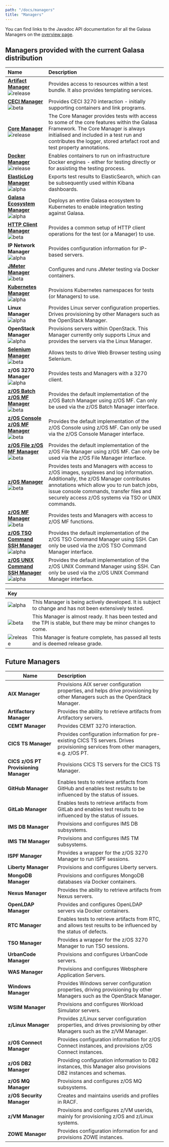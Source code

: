 ```yaml
---
path: "/docs/managers"
title: "Managers"
---
```


You can find links to the Javadoc API documentation for all the Galasa Managers on the [overview page](https://javadoc.galasa.dev/).

## Managers provided with the current Galasa distribution

| Name                                                                                                                  | Description                                                                                                                                                                                                                                                                                                                                                                                                                                                                                                                                                                                                                                                                                                                                                                                                                                                                                                                                                                         |
| :-------------------------------------------------------------------------------------------------------------------- | :---------------------------------------------------------------------------------------------------------------------------------------------------------------------------------------------------------------------------------------------------------------------------------------------------------------------------------------------------------------------------------------------------------------------------------------------------------------------------------------------------------------------------------------------------------------------------------------------------------------------------------------------------------------------------------------------------------------------------------------------------------------------------------------------------------------------------------------------------------------------------------------------------------------------------------------------------------------------------------- |
| **[Artifact Manager](/docs/managers/artifact-manager)**<br> ![release](../../images/release.svg)                      | Provides access to resources within a test bundle. It also provides templating services.                                                                                                                                                                                                                                                                                                                                                                                                                                                                                                                                                                                                                                                                                                                                                                                                                                                                                            |
| **[CECI Manager](/docs/managers/cics-ts-ceci-manager)**<br> ![beta](../../images/beta.svg)                            | Provides CECI 3270 interaction - initially supporting containers and link programs.                                                                                                                                                                                                                                                                                                                                                                                                                                                                                                                                                                                                                                                                                                                                                                                                                                                                                                 |
| **[Core Manager](/docs/managers/core-manager)**<br> ![release](../../images/release.svg) | The Core Manager provides tests with access to some of the core features within the Galasa Framework. The Core Manager is always initialised and included in a test run and contributes the logger, stored artefact root and test property annotations.                                                                                                                                                                                                                                                                                                                                                                                                                                                                                                                                                                                                                                                                                                                                                                                                            |
| **[Docker Manager](/docs/managers/docker-manager)**<br> ![release](../../images/release.svg)                          | Enables containers to run on infrastructure Docker engines - either for testing directly or for assisting the testing process.                                                                                                                                                                                                                                                                                                                                                                                                                                                                                                                                                                                                                                                                                                                                                                                                                                                      |
| **[ElasticLog Manager](/docs/managers/elasticlog-manager)**<br> ![alpha](../../images/alpha.svg)                      | Exports test results to ElasticSearch, which can be subsequently used within Kibana dashboards.                                                                                                                                                                                                                                                                                                                                                                                                                                                                                                                                                                                                                                                                                                                                                                                                                                                                                     |
| **[Galasa Ecosystem Manager](/docs/managers/galasa-ecosystem-manager)**<br>![alpha](../../images/alpha.svg)           | Deploys an entire Galasa ecosystem to Kubernetes to enable integration testing against Galasa.                                                                                                                                                                                                                                                                                                                                                                                                                                                                                                                                                                                                                                                                                                                                                                                                                                                                                      |
| **[HTTP Client Manager](/docs/managers/http-client-manager)**<br> ![beta](../../images/beta.svg)                      | Provides a common setup of HTTP client operations for the test (or a Manager) to use.                                                                                                                                                                                                                                                                                                                                                                                                                                                                                                                                                                                                                                                                                                                                                                                                                                                                                               |
| **IP Network Manager**<br> ![alpha](../../images/alpha.svg)                                                           | Provides configuration information for IP-based servers.                                                                                                                                                                                                                                                                                                                                                                                                                                                                                                                                                                                                                                                                                                                                                                                                                                                                                                                            |
| **[JMeter Manager](/docs/managers/jmeter-manager)**<br>![beta](../../images/beta.svg)                                 | Configures and runs JMeter testing via Docker containers.                                                                                                                                                                                                                                                                                                                                                                                                                                                                                                                                                                                                                                                                                                                                                                                                                                                                                                                           |
| **[Kubernetes Manager](/docs/managers/kubernetes-manager)**<br> ![alpha](../../images/alpha.svg)                      | Provisions Kubernetes namespaces for tests (or Managers) to use.                                                                                                                                                                                                                                                                                                                                                                                                                                                                                                                                                                                                                                                                                                                                                                                                                                                                                                                    |
| **Linux Manager**<br> ![alpha](../../images/alpha.svg)                                                                | Provides Linux server configuration properties. Drives provisioning by other Managers such as the OpenStack Manager.                                                                                                                                                                                                                                                                                                                                                                                                                                                                                                                                                                                                                                                                                                                                                                                                                                                                |
| **OpenStack Manager**<br> ![alpha](../../images/alpha.svg)                                                            | Provisions servers within OpenStack. This Manager currently only supports Linux and provides the servers via the Linux Manager.                                                                                                                                                                                                                                                                                                                                                                                                                                                                                                                                                                                                                                                                                                                                                                                                                                                     |
| **[Selenium Manager](/docs/managers/selenium-manager)**<br> ![beta](../../images/beta.svg)                            | Allows tests to drive Web Browser testing using Selenium.                                                                                                                                                                                                                                                                                                                                                                                                                                                                                                                                                                                                                                                                                                                                                                                                                                                                                                                           |
| **z/OS 3270 Manager**<br> ![alpha](../../images/alpha.svg)                                                            | Provides tests and Managers with a 3270 client.                                                                                                                                                                                                                                                                                                                                                                                                                                                                                                                                                                                                                                                                                                                                                                                                                                                                                                                                     |
| **[z/OS Batch z/OS MF Manager](/docs/managers/z-os-batch-z-os-mf-manager)**<br> ![beta](../../images/beta.svg)        | Provides the default implementation of the z/OS Batch Manager using z/OS MF. Can only be used via the z/OS Batch Manager interface.                                                                                                                                                                                                                                                                                                                                                                                                                                                                                                                                                                                                                                                                                                                                                                                                                                                 |
| **[z/OS Console z/OS MF Manager](/docs/managers/zos-console-zos-mf-manager)**<br> ![beta](../../images/beta.svg)      | Provides the default implementation of the z/OS Console using z/OS MF. Can only be used via the z/OS Console Manager interface.                                                                                                                                                                                                                                                                                                                                                                                                                                                                                                                                                                                                                                                                                                                                                                                                                                                     |
| **[z/OS File z/OS MF Manager](/docs/managers/zos-file-zos-mf-manager)**<br> ![beta](../../images/beta.svg)            | Provides the default implementation of the z/OS File Manager using z/OS MF. Can only be used via the z/OS File Manager interface.                                                                                                                                                                                                                                                                                                                                                                                                                                                                                                                                                                                                                                                                                                                                                                                                                                                   |
| **[z/OS Manager](/docs/managers/zos-manager)**<br> ![beta](../../images/beta.svg)                                     | Provides tests and Managers with access to z/OS images, sysplexes and log information. Additionally, the z/OS Manager contributes annotations which allow you to run batch jobs, issue console commands, transfer files and securely access z/OS systems via TSO or UNIX commands.   |
| **[z/OS MF Manager](/docs/managers/zos-mf-manager)**<br> ![beta](../../images/beta.svg)                               | Provides tests and Managers with access to z/OS MF functions.                                                                                                                                                                                                                                                                                                                                                                                                                                                                                                                                                                                                                                                                                                                                                                                                                                                      |
| **[z/OS TSO Command SSH Manager](/docs/managers/zos-tso-command-ssh-manager)**<br> ![alpha](../../images/alpha.svg)   | Provides the default implementation of the z/OS TSO Command Manager using SSH. Can only be used via the z/OS TSO Command Manager interface.                                                                                                                                                                                                                                                                                                                                                                                                                                                                                                                                                                                                                                                                                                                                                                                                                                         |
| **[z/OS UNIX Command SSH Manager](/docs/managers/zos-unix-command-ssh-manager)**<br> ![alpha](../../images/alpha.svg) | Provides the default implementation of the z/OS UNIX Command Manager using SSH. Can only be used via the z/OS UNIX Command Manager interface.                                                                                                                                                                                                                                                                                                                                                                                                                                                                                                                                                                                                                                                                                                                                                                                                                                       |

| Key                                  |                                                                                                                 |
| :----------------------------------- | :-------------------------------------------------------------------------------------------------------------- |
| ![alpha](../../images/alpha.svg)     | This Manager is being actively developed. It is subject to change and has not been extensively tested.          |
| ![beta](../../images/beta.svg)       | This Manager is almost ready. It has been tested and the TPI is stable, but there may be minor changes to come. |
| ![release](../../images/release.svg) | This Manager is feature complete, has passed all tests and is deemed release grade.                             |

## Future Managers

| Name                                  | Description                                                                                                                          |
| ------------------------------------- | :----------------------------------------------------------------------------------------------------------------------------------- |
| **AIX Manager**                       | Provisions AIX server configuration properties, and helps drive provisioning by other Managers such as the OpenStack Manager.        |
| **Artifactory Manager**               | Provides the ability to retrieve artifacts from Artifactory servers.                                                                 |
| **CEMT Manager**                      | Provides CEMT 3270 interaction.                                                                                                      |
| **CICS TS Manager**                   | Provides configuration information for pre-existing CICS TS servers. Drives provisioning services from other managers, e.g. z/OS PT. |
| **CICS z/OS PT Provisioning Manager** | Provisions CICS TS servers for the CICS TS Manager.                                                                                  |
| **GitHub Manager**                    | Enables tests to retrieve artifacts from GitHub and enables test results to be influenced by the status of issues.                   |
| **GitLab Manager**                    | Enables tests to retrieve artifacts from GitLab and enables test results to be influenced by the status of issues.                   |
| **IMS DB Manager**                    | Provisions and configures IMS DB subsystems.                                                                                         |
| **IMS TM Manager**                    | Provisions and configures IMS TM subsystems.                                                                                         |
| **ISPF Manager**                      | Provides a wrapper for the z/OS 3270 Manager to run ISPF sessions.                                                                   |
| **Liberty Manager**                   | Provisions and configures Liberty servers.                                                                                           |
| **MongoDB Manager**                   | Provisions and configures MongoDB databases via Docker containers.                                                                   |
| **Nexus Manager**                     | Provides the ability to retrieve artifacts from Nexus servers.                                                                       |
| **OpenLDAP Manager**                  | Provides and configures OpenLDAP servers via Docker containers.                                                                      |
| **RTC Manager**                       | Enables tests to retrieve artifacts from RTC, and allows test results to be influenced by the status of defects.                     |
| **TSO Manager**                       | Provides a wrapper for the z/OS 3270 Manager to run TSO sessions.                                                                    |
| **UrbanCode Manager**                 | Provisions and configures UrbanCode servers.                                                                                         |
| **WAS Manager**                       | Provisions and configures Websphere Application Servers.                                                                             |
| **Windows Manager**                   | Provides Windows server configuration properties, driving provisioning by other Managers such as the OpenStack Manager.              |
| **WSIM Manager**                      | Provisions and configures Workload Simulator servers.                                                                                |
| **z/Linux Manager**                   | Provides z/Linux server configuration properties, and drives provisioning by other Managers such as the z/VM Manager.                |
| **z/OS Connect Manager**              | Provides configuration information for z/OS Connect instances, and provisions z/OS Connect instances.                                |
| **z/OS DB2 Manager**                  | Providing configuration information to DB2 instances, this Manager also provisions DB2 instances and schemas.                        |
| **z/OS MQ Manager**                   | Provisions and configures z/OS MQ subsystems.                                                                                        |
| **z/OS Security Manager**             | Creates and maintains userids and profiles in RACF.                                                                                  |
| **z/VM Manager**                      | Provisions and configures z/VM userids, mainly for provisioning z/OS and z/Linux systems.                                            |
| **ZOWE Manager**                      | Provides configuration information for and provisions ZOWE instances.                                                                |
